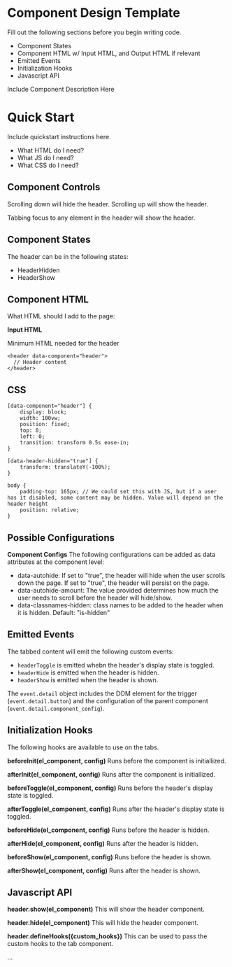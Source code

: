 # Component Design Template
Fill out the following sections before you begin writing code.
- Component States
- Component HTML w/ Input HTML, and Output HTML if relevant
- Emitted Events
- Initialization Hooks
- Javascript API

Include Component Description Here

# Quick Start
Include quickstart instructions here.
- What HTML do I need?
- What JS do I need?
- What CSS do I need?


## Component Controls
Scrolling down will hide the header.
Scrolling up will show the header.

Tabbing focus to any element in the header will show the header.


## Component States
The header can be in the following states:

- HeaderHidden 
- HeaderShow 

## Component HTML

What HTML should I add to the page:


**Input HTML**

Minimum HTML needed for the header

```
<header data-component="header">
  // Header content
</header>
```

## CSS

```
[data-component="header"] {
    display: block;
    width: 100vw;
    position: fixed;
    top: 0;
    left: 0;
    transition: transform 0.5s ease-in;
}

[data-header-hidden="true"] {
    transform: translateY(-100%);
}

body {
    padding-top: 165px; // We could set this with JS, but if a user has it disabled, some content may be hidden. Value will depend on the header height
    position: relative;
}
```

## Possible Configurations

**Component Configs**
The following configurations can be added as data attributes at the component level:
- data-autohide: If set to "true", the header will hide when the user scrolls down the page. If set to "true", the header will persist on the page. 
- data-autohide-amount: The value provided determines how much the user needs to scroll before the header will hide/show.
- data-classnames-hidden: class names to be added to the header when it is hidden. Default: "is-hidden"


## Emitted Events

The tabbed content will emit the following custom events:

  - `headerToggle` is emitted whebn the header's display state is toggled.
  - `headerHide` is emitted when the header is hidden.
  - `headerShow` is emitted when the header is shown.

The `event.detail` object includes the DOM element for the trigger (`event.detail.button`) and the configuration of the parent component (`event.detail.component_config`).


## Initialization Hooks

The following hooks are available to use on the tabs. 

**beforeInit(el_component, config)**
Runs before the component is initiallized.

**afterInit(el_component, config)**
Runs after the component is initiallized.

**beforeToggle(el_component, config)**
Runs before the header's display state is toggled.

**afterToggle(el_component, config)**
Runs after the header's display state is toggled.

**beforeHide(el_component, config)**
Runs before the header is hidden.

**afterHide(el_component, config)**
Runs after the header is hidden.

**beforeShow(el_component, config)**
Runs before the header is shown.

**afterShow(el_component, config)**
Runs after the header is shown.


## Javascript API

**header.show(el_component)**
This will show the header component.

**header.hide(el_component)**
This will hide the header component.

**header.defineHooks({custom_hooks})**
This can be used to pass the custom hooks to the tab component.



...